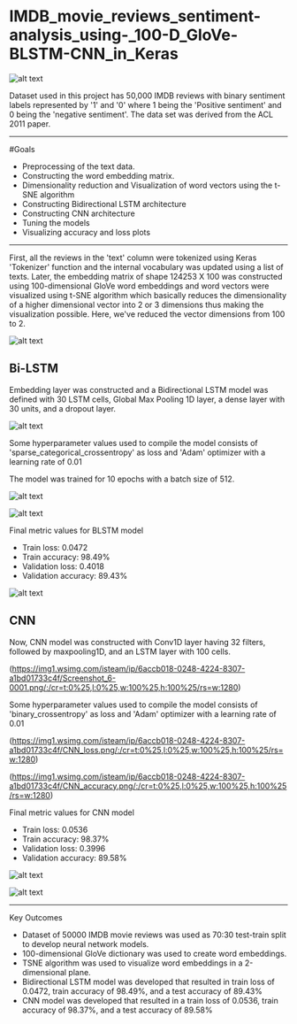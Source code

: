 # IMDB_movie_reviews_sentiment-analysis_using-_100-D_GloVe-BLSTM-CNN_in_Keras

![alt text](https://img1.wsimg.com/isteam/ip/6accb018-0248-4224-8307-a1bd01733c4f/1_AaSAGUqdtt0SFfz2i9Hr3w.png/:/cr=t:0%25,l:0%25,w:100%25,h:100%25/rs=w:1280)


Dataset used in this project has 50,000 IMDB reviews with binary sentiment labels represented by '1' and '0' where 1 being the 'Positive sentiment' and 0 being the 'negative sentiment'. The data set was derived from the ACL 2011 paper. 

---
#Goals

* Preprocessing of the text data.
* Constructing the word embedding matrix.
* Dimensionality reduction and Visualization of word vectors using the t-SNE algorithm
* Constructing Bidirectional LSTM architecture
* Constructing CNN architecture
* Tuning the models
* Visualizing accuracy and loss plots
---

First, all the reviews in the 'text' column were tokenized using Keras 'Tokenizer' function and the internal vocabulary was updated using a list of texts. Later, the embedding matrix of shape 124253 X 100 was constructed using 100-dimensional GloVe word embeddings and word vectors were visualized using t-SNE algorithm which basically reduces the dimensionality of a higher dimensional vector into 2 or 3 dimensions thus making the visualization possible. Here, we've reduced the vector dimensions from 100 to 2.

![alt text](https://img1.wsimg.com/isteam/ip/6accb018-0248-4224-8307-a1bd01733c4f/word_vectors%20(1).png/:/cr=t:0%25,l:0%25,w:100%25,h:100%25/rs=w:1280)

## Bi-LSTM
Embedding layer was constructed and a Bidirectional LSTM model was defined with 30 LSTM cells, Global Max Pooling 1D layer, a dense layer with 30 units, and a dropout layer.

![alt text](https://img1.wsimg.com/isteam/ip/6accb018-0248-4224-8307-a1bd01733c4f/Screenshot_4-0001.png/:/cr=t:0%25,l:0%25,w:100%25,h:100%25/rs=w:1280)

Some hyperparameter values used to compile the model consists of 'sparse_categorical_crossentropy' as loss and  'Adam' optimizer with a learning rate of 0.01

The model was trained for 10 epochs with a batch size of 512.

![alt text](https://img1.wsimg.com/isteam/ip/6accb018-0248-4224-8307-a1bd01733c4f/LSTM_loss.png/:/cr=t:0%25,l:0%25,w:100%25,h:100%25/rs=w:1280)

![alt text](https://img1.wsimg.com/isteam/ip/6accb018-0248-4224-8307-a1bd01733c4f/LSTM_accuracy.png/:/cr=t:0%25,l:0%25,w:100%25,h:100%25/rs=w:1280)


Final metric values for BLSTM model

* Train loss: 0.0472
* Train accuracy: 98.49% 
* Validation loss: 0.4018
* Validation accuracy: 89.43% 

![alt text](https://img1.wsimg.com/isteam/ip/6accb018-0248-4224-8307-a1bd01733c4f/Screenshot_5-0001.png/:/rs=w:1280)

## CNN
Now, CNN model was constructed with Conv1D layer having 32 filters, followed by maxpooling1D, and an LSTM layer with 100 cells.

(https://img1.wsimg.com/isteam/ip/6accb018-0248-4224-8307-a1bd01733c4f/Screenshot_6-0001.png/:/cr=t:0%25,l:0%25,w:100%25,h:100%25/rs=w:1280)

Some hyperparameter values used to compile the model consists of 'binary_crossentropy' as loss and  'Adam' optimizer with a learning rate of 0.01

(https://img1.wsimg.com/isteam/ip/6accb018-0248-4224-8307-a1bd01733c4f/CNN_loss.png/:/cr=t:0%25,l:0%25,w:100%25,h:100%25/rs=w:1280)

(https://img1.wsimg.com/isteam/ip/6accb018-0248-4224-8307-a1bd01733c4f/CNN_accuracy.png/:/cr=t:0%25,l:0%25,w:100%25,h:100%25/rs=w:1280)

Final metric values for CNN model

* Train loss: 0.0536
* Train accuracy: 98.37%
* Validation loss: 0.3996
* Validation accuracy: 89.58% 

![alt text](https://img1.wsimg.com/isteam/ip/6accb018-0248-4224-8307-a1bd01733c4f/cnn-0001.png/:/cr=t:0%25,l:0%25,w:100%25,h:100%25/rs=w:1280)

![alt text](https://img1.wsimg.com/isteam/ip/6accb018-0248-4224-8307-a1bd01733c4f/Screenshot_7-0001.png/:/cr=t:0%25,l:0%25,w:100%25,h:100%25/rs=w:1280)

---

 Key Outcomes 

* Dataset of 50000 IMDB movie reviews was used as 70:30 test-train split to develop neural network models.
* 100-dimensional GloVe dictionary was used to create word embeddings.
* TSNE algorithm was used to visualize word embeddings in a 2-dimensional plane.
* Bidirectional LSTM model was developed that resulted in train loss of 0.0472, train accuracy of 98.49%, and a test accuracy of 89.43%
* CNN model was developed that resulted in a train loss of 0.0536, train accuracy of 98.37%, and a test accuracy of 89.58% 

